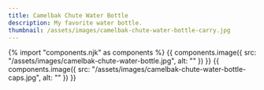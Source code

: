 ```yaml
---
title: Camelbak Chute Water Bottle
description: My favorite water bottle.
thumbnail: /assets/images/camelbak-chute-water-bottle-carry.jpg
---
```

{% import "components.njk" as components %}
{{ components.image({ src: "/assets/images/camelbak-chute-water-bottle.jpg", alt: "" }) }}
{{ components.image({ src: "/assets/images/camelbak-chute-water-bottle-caps.jpg", alt: "" }) }}